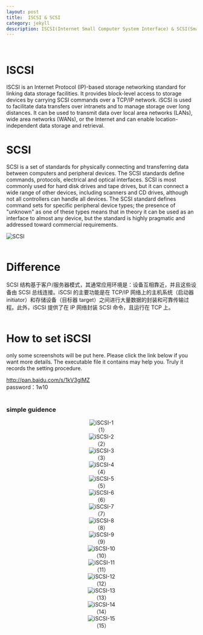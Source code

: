 ```yaml
---
layout: post
title:  ISCSI & SCSI
category: jekyll
description: ISCSI(Internet Small Computer System Interface) & SCSI(Small Computer System Interface).
---
```


<br />

# ISCSI
ISCSI is an Internet Protocol (IP)-based storage networking standard for linking data storage facilities. It provides block-level access to storage devices by carrying SCSI commands over a TCP/IP network. iSCSI is used to facilitate data transfers over intranets and to manage storage over long distances. It can be used to transmit data over local area networks (LANs), wide area networks (WANs), or the Internet and can enable location-independent data storage and retrieval.
<br />


# SCSI
SCSI is a set of standards for physically connecting and transferring data between computers and peripheral devices. The SCSI standards define commands, protocols, electrical and optical interfaces. SCSI is most commonly used for hard disk drives and tape drives, but it can connect a wide range of other devices, including scanners and CD drives, although not all controllers can handle all devices. The SCSI standard defines command sets for specific peripheral device types; the presence of "unknown" as one of these types means that in theory it can be used as an interface to almost any device, but the standard is highly pragmatic and addressed toward commercial requirements.
<br />

![SCSI]({{site.baseurl}}/assets/img/iSCSI/SCSI.png)
<br /><br />

# Difference
SCSI 结构基于客户/服务器模式，其通常应用环境是：设备互相靠近，并且这些设备由 SCSI 总线连接。iSCSI 的主要功能是在 TCP/IP 网络上的主机系统（启动器 initiator）和存储设备（目标器 target）之间进行大量数据的封装和可靠传输过程。此外，iSCSI 提供了在 IP 网络封装 SCSI 命令，且运行在 TCP 上。<br /><br />


# How to set iSCSI

only some screenshots will be put here. Please click the link below if you want more details. The executable file it contains may help you. Truly it records the setting procedure.

<a href="http://pan.baidu.com/s/1kV3glMZ">http://pan.baidu.com/s/1kV3glMZ</a><br />
password：1w10<br />
<br />

### simple guidence

<div align='center'>
<img src="{{site.baseurl}}/assets/img/iSCSI/1.jpg" alt="iSCSI-1"/></div>
<div align='center'>（1）</div>

<div align='center'>
<img src="{{site.baseurl}}/assets/img/iSCSI/2.jpg" alt="iSCSI-2"/></div>
<div align='center'>（2）</div>

<div align='center'>
<img src="{{site.baseurl}}/assets/img/iSCSI/3.jpg" alt="iSCSI-3"/></div>
<div align='center'>（3）</div>

<div align='center'>
<img src="{{site.baseurl}}/assets/img/iSCSI/4.jpg" alt="iSCSI-4"/></div>
<div align='center'>（4）</div>

<div align='center'>
<img src="{{site.baseurl}}/assets/img/iSCSI/5.jpg" alt="iSCSI-5"/></div>
<div align='center'>（5）</div>

<div align='center'>
<img src="{{site.baseurl}}/assets/img/iSCSI/6.jpg" alt="iSCSI-6"/></div>
<div align='center'>（6）</div>

<div align='center'>
<img src="{{site.baseurl}}/assets/img/iSCSI/7.jpg" alt="iSCSI-7"/></div>
<div align='center'>（7）</div>

<div align='center'>
<img src="{{site.baseurl}}/assets/img/iSCSI/8.jpg" alt="iSCSI-8"/></div>
<div align='center'>（8）</div>

<div align='center'>
<img src="{{site.baseurl}}/assets/img/iSCSI/9.jpg" alt="iSCSI-9"/></div>
<div align='center'>（9）</div>

<div align='center'>
<img src="{{site.baseurl}}/assets/img/iSCSI/10.jpg" alt="iSCSI-10"/></div>
<div align='center'>（10）</div>

<div align='center'>
<img src="{{site.baseurl}}/assets/img/iSCSI/11.jpg" alt="iSCSI-11"/></div>
<div align='center'>（11）</div>

<div align='center'>
<img src="{{site.baseurl}}/assets/img/iSCSI/12.jpg" alt="iSCSI-12"/></div>
<div align='center'>（12）</div>

<div align='center'>
<img src="{{site.baseurl}}/assets/img/iSCSI/13.jpg" alt="iSCSI-13"/></div>
<div align='center'>（13）</div>

<div align='center'>
<img src="{{site.baseurl}}/assets/img/iSCSI/14.jpg" alt="iSCSI-14"/></div>
<div align='center'>（14）</div>

<div align='center'>
<img src="{{site.baseurl}}/assets/img/iSCSI/15.jpg" alt="iSCSI-15"/></div>
<div align='center'>（15）</div><br />





















